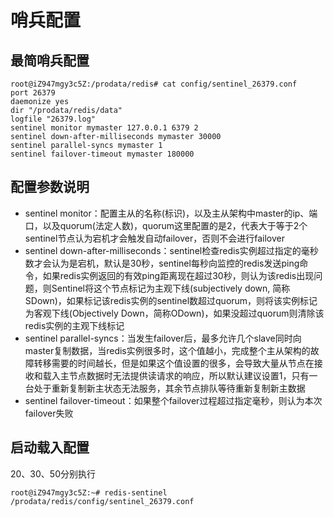 # 哨兵配置

## 最简哨兵配置
```
root@iZ947mgy3c5Z:/prodata/redis# cat config/sentinel_26379.conf
port 26379
daemonize yes
dir "/prodata/redis/data"
logfile "26379.log"
sentinel monitor mymaster 127.0.0.1 6379 2
sentinel down-after-milliseconds mymaster 30000
sentinel parallel-syncs mymaster 1
sentinel failover-timeout mymaster 180000
```

## 配置参数说明
* sentinel monitor：配置主从的名称(标识)，以及主从架构中master的ip、端口，以及quorum(法定人数)，quorum这里配置的是2，代表大于等于2个sentinel节点认为宕机才会触发自动failover，否则不会进行failover
* sentinel down-after-milliseconds：sentinel检查redis实例超过指定的毫秒数才会认为是宕机，默认是30秒，sentinel每秒向监控的redis发送ping命令，如果redis实例返回的有效ping距离现在超过30秒，则认为该redis出现问题，则Sentinel将这个节点标记为主观下线(subjectively down, 简称SDown)，如果标记该redis实例的sentinel数超过quorum，则将该实例标记为客观下线(Objectively Down，简称ODown)，如果没超过quorum则清除该redis实例的主观下线标记
* sentinel parallel-syncs：当发生failover后，最多允许几个slave同时向master复制数据，当redis实例很多时，这个值越小，完成整个主从架构的故障转移需要的时间越长，但是如果这个值设置的很多，会导致大量从节点在接收和载入主节点数据时无法提供读请求的响应，所以默认建议设置1，只有一台处于重新复制新主状态无法服务，其余节点排队等待重新复制新主数据
* sentinel failover-timeout：如果整个failover过程超过指定毫秒，则认为本次failover失败


## 启动载入配置
20、30、50分别执行
```
root@iZ947mgy3c5Z:~# redis-sentinel /prodata/redis/config/sentinel_26379.conf
```